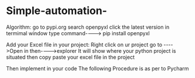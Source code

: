 # Simple-automation-

Algorithm:
go to pypi.org
search openpyxl 
click the latest version
in termimal window type command----> pip install openpyxl

Add your Excel file in your project:
Right click on ur project 
go to ---->Open in then---->explorer
It will show where your python project is situated
then copy paste your excel file in the project 

Then implement in your code
The following Procedure is as per to Pycharm 







